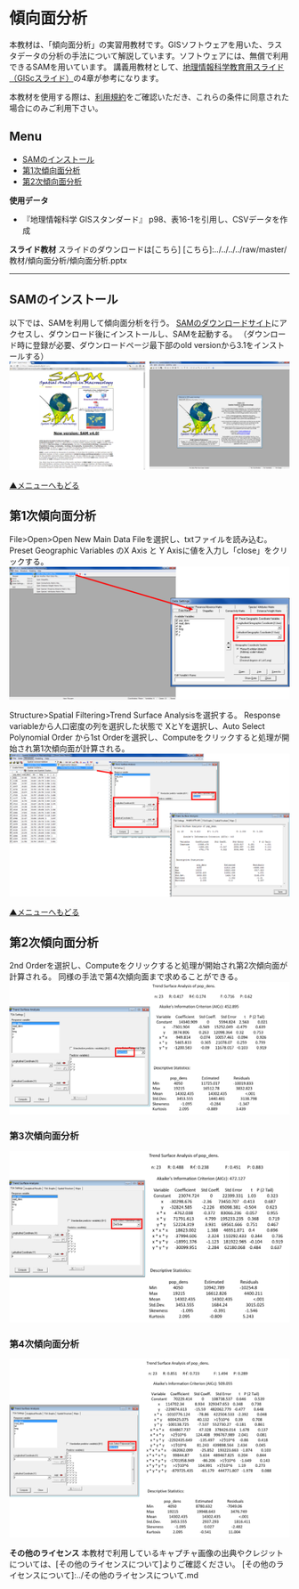 # 傾向面分析
本教材は、「傾向面分析」の実習用教材です。GISソフトウェアを用いた、ラスタデータの分析の手法について解説しています。ソフトウェアには、無償で利用できるSAMを用いています。
講義用教材として、[地理情報科学教育用スライド（GIScスライド）]の4章が参考になります。

本教材を使用する際は、[利用規約]をご確認いただき、これらの条件に同意された場合にのみご利用下さい。


[地理情報科学教育用スライド（GIScスライド）]:http://curricula.csis.u-tokyo.ac.jp/slide/4.html
[利用規約]:../../../master/利用規約.md

**Menu**
------
* [SAMのインストール](#SAMのインストール)
* [第1次傾向面分析](#第1次傾向面分析)
* [第2次傾向面分析](#第2次傾向面分析)

**使用データ**
* 『地理情報科学 GISスタンダード』 p98、表16-1を引用し、CSVデータを作成

**スライド教材**
スライドのダウンロードは[こちら]
[こちら]:../../../../raw/master/教材/傾向面分析/傾向面分析.pptx

----------

## SAMのインストール
以下では、SAMを利用して傾向面分析を行う。
[SAMのダウンロードサイト]にアクセスし、ダウンロード後にインストールし、SAMを起動する。
（ダウンロード時に登録が必要、ダウンロードページ最下部のold versionから3.1をインストールする）
![SAM](pic/16pic_1.png)


[SAMのダウンロードサイト]:https://www.ecoevol.ufg.br/sam/

[▲メニューへもどる]

## 第1次傾向面分析
File>Open>Open New Main Data Fileを選択し、txtファイルを読み込む。
Preset Geographic Variables のX Axis と Y Axisに値を入力し「close」をクリックする。
![SAM](pic/16pic_2.png)

Structure>Spatial Filtering>Trend Surface Analysisを選択する。
Response variableから人口密度の列を選択した状態で XとYを選択し、Auto Select Polynomial Order から1st Orderを選択し、Computeをクリックすると処理が開始され第1次傾向面が計算される。
![SAM](pic/16pic_3.png)


[▲メニューへもどる]

## 第2次傾向面分析
2nd Orderを選択し、Computeをクリックすると処理が開始され第2次傾向面が計算される。
同様の手法で第4次傾向面まで求めることができる。
![SAM](pic/16pic_4.png)


### 第3次傾向面分析
![SAM](pic/16pic_5.png)

### 第4次傾向面分析
![SAM](pic/16pic_6.png)

[▲メニューへもどる]:傾向面分析.md#Menu

**その他のライセンス**
本教材で利用しているキャプチャ画像の出典やクレジットについては、[その他のライセンスについて]よりご確認ください。
[その他のライセンスについて]:../その他のライセンスについて.md
